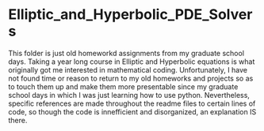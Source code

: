 # Elliptic_and_Hyperbolic_PDE_Solvers
This folder is just old homeworkd assignments from my graduate school days. Taking a year long course in Elliptic and Hyperbolic equations is what originally got me interested in mathematical coding. Unfortunately, I have not found time or reason to return to my old homeworks and projects so as to touch them up and make them more presentable since my graduate school days in which I was just learning how to use python. Nevertheless, specific references are made throughout the readme files to certain lines of code, so though the code is innefficient and disorganized, an explanation IS there.
